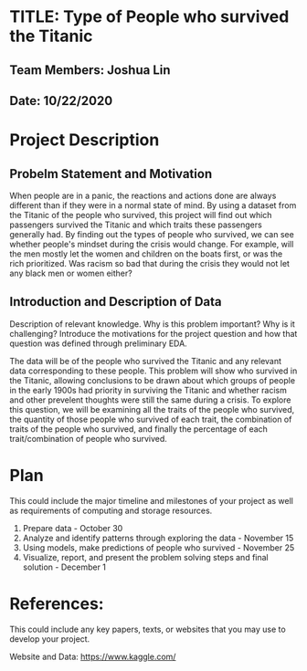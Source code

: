 # TITLE: Type of People who survived the Titanic
## Team Members: Joshua Lin
## Date: 10/22/2020

# Project Description
## Probelm Statement and Motivation

When people are in a panic, the reactions and actions done are always different than if they were in a normal state of mind. By using a dataset from the Titanic of the people who survived, this project will find out which passengers survived the Titanic and which traits these passengers generally had. By finding out the types of people who survived, we can see whether people's mindset during the crisis would change. For example, will the men mostly let the women and children on the boats first, or was the rich prioritized. Was racism so bad that during the crisis they would not let any black men or women either?

## Introduction and Description of Data
Description of relevant knowledge. Why is this problem important? Why is it challenging? Introduce the motivations for the project question and how that question was defined through preliminary EDA.

The data will be of the people who survived the Titanic and any relevant data corresponding to these people. This problem will show who survived in the Titanic, allowing conclusions to be drawn about which groups of people in the early 1900s had priority in surviving the Titanic and whether racism and other prevelent thoughts were still the same during a crisis. To explore this question, we will be examining all the traits of the people who survived, the quantity of those people who survived of each trait, the combination of traits of the people who survived, and finally the percentage of each trait/combination of people who survived.

# Plan
This could include the major timeline and milestones of your project as well as requirements of computing and storage resources.

1. Prepare data - October 30
2. Analyze and identify patterns through exploring the data - November 15
3. Using models, make predictions of people who survived - November 25
4. Visualize, report, and present the problem solving steps and final solution - December 1

# References:
This could include any key papers, texts, or websites that you may use to develop your project.

Website and Data: https://www.kaggle.com/

